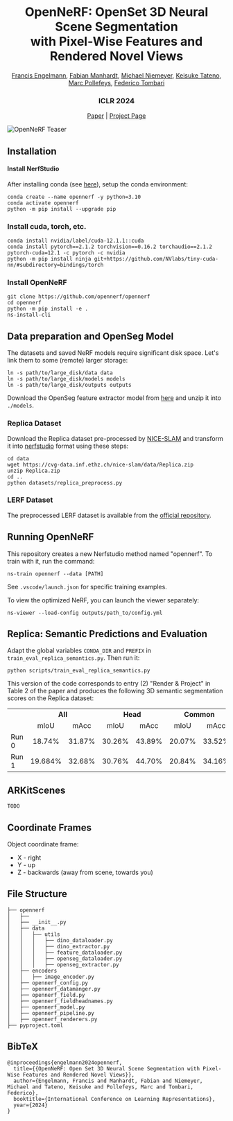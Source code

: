<span align="center">
<h1> OpenNeRF: OpenSet 3D Neural Scene Segmentation<br>with Pixel-Wise Features and Rendered Novel Views</h1>

<a href="https://francisengelmann.github.io">Francis Engelmann</a>,
<a href="https://scholar.google.de/citations?user=bERItx8AAAAJ">Fabian Manhardt</a>,
<a href="https://m-niemeyer.github.io">Michael Niemeyer</a>,
<a href="https://scholar.google.com/citations?user=ml3laqEAAAAJ">Keisuke Tateno</a>,
<a href="https://inf.ethz.ch/people/person-detail.pollefeys.html">Marc Pollefeys</a>,
<a href="https://federicotombari.github.io">Federico Tombari</a>

<h3>ICLR 2024</h3>

<a href="https://arxiv.org/abs/2404.03650">Paper</a> | <a href="http://opennerf.github.io">Project Page</a>

</span>

![OpenNeRF Teaser](https://opennerf.github.io/static/images/teaser.png)

## Installation

#### Install NerfStudio

After installing conda (see [here](https://docs.anaconda.com/free/miniconda/#quick-command-line-install)), setup the conda environment:

```
conda create --name opennerf -y python=3.10
conda activate opennerf
python -m pip install --upgrade pip
```

### Install cuda, torch, etc.

```
conda install nvidia/label/cuda-12.1.1::cuda
conda install pytorch==2.1.2 torchvision==0.16.2 torchaudio==2.1.2 pytorch-cuda=12.1 -c pytorch -c nvidia
python -m pip install ninja git+https://github.com/NVlabs/tiny-cuda-nn/#subdirectory=bindings/torch
```

### Install OpenNeRF

```
git clone https://github.com/opennerf/opennerf
cd opennerf
python -m pip install -e .
ns-install-cli
```

## Data preparation and OpenSeg Model

The datasets and saved NeRF models require significant disk space.
Let's link them to some (remote) larger storage:
```
ln -s path/to/large_disk/data data
ln -s path/to/large_disk/models models
ln -s path/to/large_disk/outputs outputs
```

Download the OpenSeg feature extractor model from [here](https://drive.google.com/file/d/1DgyH-1124Mo8p6IUJ-ikAiwVZDDfteak/view?usp=sharing) and unzip it into `./models`.

### Replica Dataset
Download the Replica dataset pre-processed by [NICE-SLAM](https://pengsongyou.github.io/nice-slam) and transform it into [nerfstudio](https://docs.nerf.studio) format using these steps:
```
cd data
wget https://cvg-data.inf.ethz.ch/nice-slam/data/Replica.zip
unzip Replica.zip
cd ..
python datasets/replica_preprocess.py
```

### LERF Dataset
The preprocessed LERF dataset is available from the [official repository](https://drive.google.com/drive/folders/1vh0mSl7v29yaGsxleadcj-LCZOE_WEWB).

## Running OpenNeRF

This repository creates a new Nerfstudio method named "opennerf". To train with it, run the command:
```
ns-train opennerf --data [PATH]
```
See `.vscode/launch.json` for specific training examples.

To view the optimized NeRF, you can launch the viewer separately:
```
ns-viewer --load-config outputs/path_to/config.yml
```

## Replica: Semantic Predictions and Evaluation

Adapt the global variables `CONDA_DIR` and `PREFIX` in `train_eval_replica_semantics.py`. Then run it:

```
python scripts/train_eval_replica_semantics.py
```

This version of the code corresponds to entry (2) "Render & Project" in Table 2 of the paper and produces the following 3D semantic segmentation scores on the Replica dataset:

<table>
  <tr>
    <td></td>
    <td colspan=2 align="center"><b>All</b></td>
    <td colspan=2 align="center"><b>Head</b></td>
    <td colspan=2 align="center"><b>Common</b></td>
    <td colspan=2 align="center"><b>Tail</b></td>
  </tr>
  <tr>
    <td></td>
    <td align="center">mIoU</td><td align="center">mAcc</td>
    <td align="center">mIoU</td><td align="center">mAcc</td>
    <td align="center">mIoU</td><td align="center">mAcc</td>
    <td align="center">mIoU</td><td align="center">mAcc</td>
  </tr>
  <tr>
    <td>Run 0</td>
    <td align="center">18.74%</td><td align="center">31.87%</td>
    <td align="center">30.26%</td><td align="center">43.89%</td>
    <td align="center">20.07%</td><td align="center">33.52%</td>
    <td align="center">5.88%</td><td align="center">18.19%</td>
  </tr>
  <tr>
    <td>Run 1</td>
    <td align="center">19.684%</td><td align="center">32.68%</td>
    <td align="center">30.76%</td><td align="center">44.70%</td>
    <td align="center">20.84%</td><td align="center">34.16%</td>
    <td align="center">7.43%</td><td align="center">19.17%</td>
  </tf>

</table>

## ARKitScenes

```TODO```

## Coordinate Frames

Object coordinate frame:
  - X - right
  - Y - up
  - Z - backwards (away from scene, towards you)

## File Structure

```
├── opennerf
│   ├── 
│   ├── __init__.py
│   ├── data
│   │   ├── utils
│   │   │   ├── dino_dataloader.py
│   │   │   ├── dino_extractor.py
│   │   │   ├── feature_dataloader.py
│   │   │   ├── openseg_dataloader.py
│   │   │   ├── openseg_extractor.py
│   ├── encoders
│   │   ├── image_encoder.py
│   ├── opennerf_config.py
│   ├── opennerf_datamanger.py
│   ├── opennerf_field.py
│   ├── opennerf_fieldheadnames.py
│   ├── opennerf_model.py
│   ├── opennerf_pipeline.py
│   ├── opennerf_renderers.py
├── pyproject.toml
```

## BibTeX
```
@inproceedings{engelmann2024opennerf,
  title={{OpenNeRF: Open Set 3D Neural Scene Segmentation with Pixel-Wise Features and Rendered Novel Views}},
  author={Engelmann, Francis and Manhardt, Fabian and Niemeyer, Michael and Tateno, Keisuke and Pollefeys, Marc and Tombari, Federico},
  booktitle={International Conference on Learning Representations},
  year={2024}
}
```
